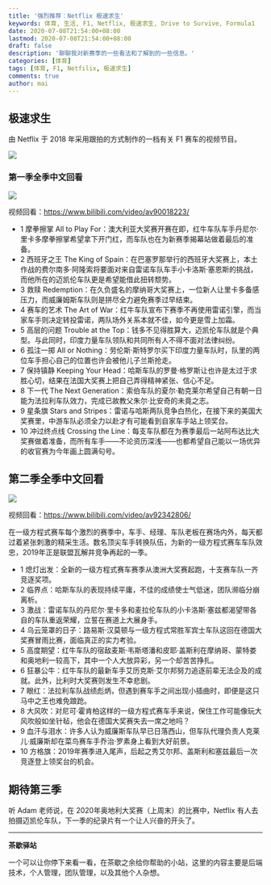 ```yaml
---
title: '强烈推荐：Netflix 极速求生'
keywords: 体育, 生活, F1, Netflix, 极速求生, Drive to Survive, Formula1
date: 2020-07-08T21:54:00+08:00
lastmod: 2020-07-08T21:54:00+08:00
draft: false
description: '聊聊我对新赛季的一些看法和了解到的一些信息。'
categories: [体育]
tags: [体育, F1, Netfilix, 极速求生]
comments: true
author: mai
---
```


## 极速求生

由 Netflix 于 2018 年采用跟拍的方式制作的一档有关 F1 赛车的视频节目。

![](http://5b0988e595225.cdn.sohucs.com/images/20200228/2c8adf9a6b03452b9a4dd5317fa2cdec.gif)

### 第一季全季中文回看

![](https://wx3.sinaimg.cn/large/0072ktqqgy1gbzp2yo9k7j30rs0fm4k9.jpg)

视频回看：https://www.bilibili.com/video/av90018223/

- 1 摩拳擦掌 All to Play For：澳大利亚大奖赛开赛在即，红牛车队车手丹尼尔·里卡多摩拳擦掌希望拿下开门红，而车队也在为新赛季揭幕站做着最后的准备。
- 2 西班牙之王 The King of Spain：在巴塞罗那举行的西班牙大奖赛上，本土作战的费尔南多·阿隆索将要面对来自雷诺车队车手小卡洛斯·塞恩斯的挑战，而他所在的迈凯伦车队更是希望能借此扭转颓势。
- 3 救赎 Redemption：在久负盛名的摩纳哥大奖赛上，一位新人让里卡多备感压力，而威廉姆斯车队则是拼尽全力避免赛季过早结束。
- 4 赛车的艺术 The Art of War：红牛车队宣布下赛季不再使用雷诺引擎，而当家车手则决定转投雷诺，两队场外关系本就不佳，如今更是雪上加霜。
- 5 高层的问题 Trouble at the Top：钱多不见得胜算大，迈凯伦车队就是个典型。与此同时，印度力量车队领队和共同所有人不得不面对法律纠纷。
- 6 孤注一掷 All or Nothing：劳伦斯·斯特罗尔买下印度力量车队时，队里的两位车手担心自己的位置也许会被他儿子兰斯抢走。
- 7 保持镇静 Keeping Your Head：哈斯车队的罗曼·格罗斯让也许是太过于求胜心切，结果在法国大奖赛上把自己弄得精神紧张、信心不足。
- 8 下一代 The Next Generation：索伯车队的夏尔·勒克莱尔希望自己有朝一日能为法拉利车队效力，完成已故教父朱尔·比安奇的未竟之志。
- 9 星条旗 Stars and Stripes：雷诺与哈斯两队竞争白热化，在接下来的美国大奖赛里，中游车队必须全力以赴才有可能看到自家车手站上领奖台。
- 10 冲过终点线 Crossing the Line：每支车队都在为赛季最后一站阿布达比大奖赛做着准备，而所有车手——不论资历深浅——也都希望自己能以一场优异的收官赛为今年画上圆满句号。

## 第二季全季中文回看

![](http://5b0988e595225.cdn.sohucs.com/images/20200228/a35105b667e249b3b8201e63b6915c8a.jpeg)

视频回看：https://www.bilibili.com/video/av92342806/

在一级方程式赛车每个激烈的赛季中，车手、经理、车队老板在赛场内外，每天都过着紧张刺激的精采生活。数名顶尖车手转换队伍，为新的一级方程式赛车车队效忠，2019年正是联盟瓦解并竞争再起的一季。
- 1 熄灯出发：全新的一级方程式赛车赛季从澳洲大奖赛起跑，十支赛车队一齐竞逐奖项。
- 2 临界点：哈斯车队的表现持续平庸，不佳的成绩使士气低迷，团队濒临分崩离析。
- 3 激战：雷诺车队的丹尼尔·里卡多和麦拉伦车队的小卡洛斯·塞兹都渴望带各自的车队重返荣耀，立誓在赛道上大展身手。
- 4 乌云笼罩的日子：路易斯·汉莫顿与一级方程式常胜军宾士车队这回在德国大奖赛冒雨比赛，面临真正的实力考验。
- 5 高度期望：红牛车队的宿敌麦斯·韦斯塔潘和皮耶·盖斯利在摩纳哥、蒙特娄和奥地利一较高下，其中一个人大放异彩，另一个却苦苦挣扎。
- 6 狂暴公牛：红牛车队的最新车手艾历克斯·艾尔邦努力追逐前辈无法企及的成就。此外，比利时大奖赛则发生不幸悲剧。
- 7 眼红：法拉利车队战绩彪炳，但遇到赛车手之间出现小插曲时，即便是这只马中之王也难免踉跄。
- 8 大风吹：对尼可·霍肯柏这样的一级方程式赛车手来说，保住工作可能像玩大风吹般如坐针毡，他会在德国大奖赛失去一席之地吗？
- 9 血汗与泪水：许多人认为威廉斯车队早已日落西山，但车队代理负责人克莱儿·威廉斯却在菜鸟赛车手乔治·罗素身上看到大好前景。
- 10 方格旗：2019年赛季进入尾声，后起之秀艾尔邦、盖斯利和塞兹最后一次竞逐登上领奖台的机会。

## 期待第三季

听 Adam 老师说，在 2020年奥地利大奖赛（上周末）的比赛中，Netflix 有人去拍摄迈凯伦车队，下一季的纪录片有一个让人兴奋的开头了。

----

**茶歇驿站**

一个可以让你停下来看一看，在茶歇之余给你帮助的小站，这里的内容主要是后端技术，个人管理，团队管理，以及其他个人杂想。
